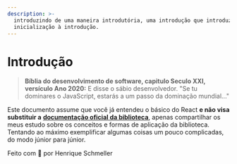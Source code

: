 ```yaml
---
description: >-
  introduzindo de uma maneira introdutória, uma introdução que introduz a
  inicialização à introdução.
---
```


# Introdução

> **Bíblia do desenvolvimento de software, capitulo Seculo XXI, versículo Ano 2020:** E disse o sábio desenvolvedor. "Se tu dominares o JavaScript, estarás a um passo da dominação mundial..."



Este documento assume que você já entendeu o básico do React **e não visa substituir a** [**documentação oficial da biblioteca**](https://pt-br.reactjs.org/docs/getting-started.html), apenas compartilhar os meus estudo sobre os conceitos e formas de aplicação da biblioteca. Tentando ao máximo exemplificar algumas coisas um pouco complicadas, do modo júnior para júnior.



Feito com 💜 por Henrique Schmeller

